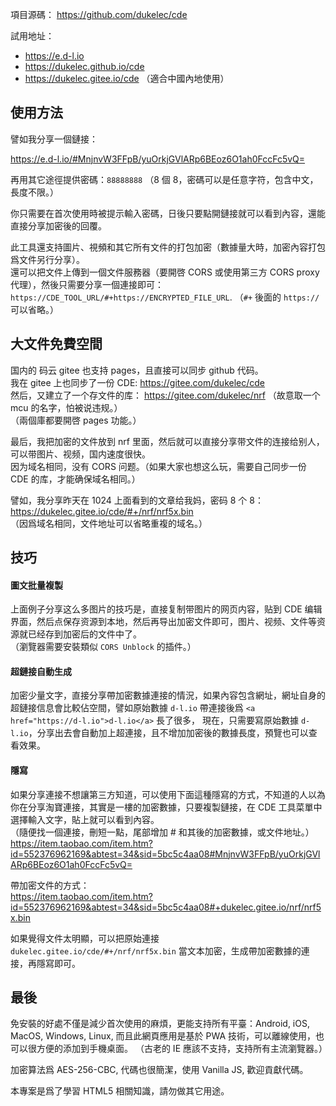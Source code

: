項目源碼： https://github.com/dukelec/cde

試用地址：
 - https://e.d-l.io
 - https://dukelec.github.io/cde
 - https://dukelec.gitee.io/cde （適合中國內地使用）

## 使用方法

譬如我分享一個鏈接：

https://e.d-l.io/#MnjnvW3FFpB/yuOrkjGVlARp6BEoz6O1ah0FccFc5vQ=

再用其它途徑提供密碼：`88888888` （8 個 8，密碼可以是任意字符，包含中文，長度不限。）

你只需要在首次使用時被提示輸入密碼，日後只要點開鏈接就可以看到內容，還能直接分享加密後的回覆。

此工具還支持圖片、視頻和其它所有文件的打包加密（數據量大時，加密內容打包爲文件另行分享）。  
還可以把文件上傳到一個文件服務器（要開啓 CORS 或使用第三方 CORS proxy 代理），然後只需要分享一個連接即可：`https://CDE_TOOL_URL/#+https://ENCRYPTED_FILE_URL`.
（`#+` 後面的 `https://` 可以省略。）

## 大文件免費空間

国内的 码云 gitee 也支持 pages，且直接可以同步 github 代码。  
我在 gitee 上也同步了一份 CDE: https://gitee.com/dukelec/cde  
然后，又建立了一个存文件的库： https://gitee.com/dukelec/nrf （故意取一个 mcu 的名字，怕被说违规。）  
（兩個庫都要開啓 pages 功能。）

最后，我把加密的文件放到 nrf 里面，然后就可以直接分享带文件的连接给别人，可以带图片、视频，国内速度很快。  
因为域名相同，没有 CORS 问题。（如果大家也想这么玩，需要自己同步一份 CDE 的库，才能确保域名相同。）

譬如，我分享昨天在 1024 上面看到的文章给我妈，密码 8 个 8：  
https://dukelec.gitee.io/cde/#+/nrf/nrf5x.bin  
（因爲域名相同，文件地址可以省略重複的域名。）

## 技巧

#### 圖文批量複製

上面例子分享这么多图片的技巧是，直接复制带图片的网页内容，贴到 CDE 编辑界面，然后点保存资源到本地，然后再导出加密文件即可，图片、视频、文件等资源就已经存到加密后的文件中了。  
（瀏覽器需要安裝類似 `CORS Unblock` 的插件。）

#### 超鏈接自動生成

加密少量文字，直接分享帶加密數據連接的情況，如果內容包含網址，網址自身的超鏈接信息會比較佔空間，譬如原始數據 `d-l.io` 帶連接後爲 `<a href="https://d-l.io">d-l.io</a>` 長了很多，
現在，只需要寫原始數據 `d-l.io`，分享出去會自動加上超連接，且不增加加密後的數據長度，預覽也可以查看效果。

#### 隱寫

如果分享連接不想讓第三方知道，可以使用下面這種隱寫的方式，不知道的人以為你在分享淘寶連接，其實是一樓的加密數據，只要複製鏈接，在 CDE 工具菜單中選擇輸入文字，貼上就可以看到內容。  
（隨便找一個連接，刪短一點，尾部增加 # 和其後的加密數據，或文件地址。）  
https://item.taobao.com/item.htm?id=552376962169&abtest=34&sid=5bc5c4aa08#MnjnvW3FFpB/yuOrkjGVlARp6BEoz6O1ah0FccFc5vQ=

帶加密文件的方式：  
https://item.taobao.com/item.htm?id=552376962169&abtest=34&sid=5bc5c4aa08#+dukelec.gitee.io/nrf/nrf5x.bin

如果覺得文件太明顯，可以把原始連接 `dukelec.gitee.io/cde/#+/nrf/nrf5x.bin` 當文本加密，生成帶加密數據的連接，再隱寫即可。

## 最後

免安裝的好處不僅是減少首次使用的麻煩，更能支持所有平臺：Android, iOS, MacOS, Windows, Linux,
而且此網頁應用是基於 PWA 技術，可以離線使用，也可以很方便的添加到手機桌面。
（古老的 IE 應該不支持，支持所有主流瀏覽器。）

加密算法爲 AES-256-CBC, 代碼也很簡潔，使用 Vanilla JS, 歡迎貢獻代碼。

本專案是爲了學習 HTML5 相關知識，請勿做其它用途。
